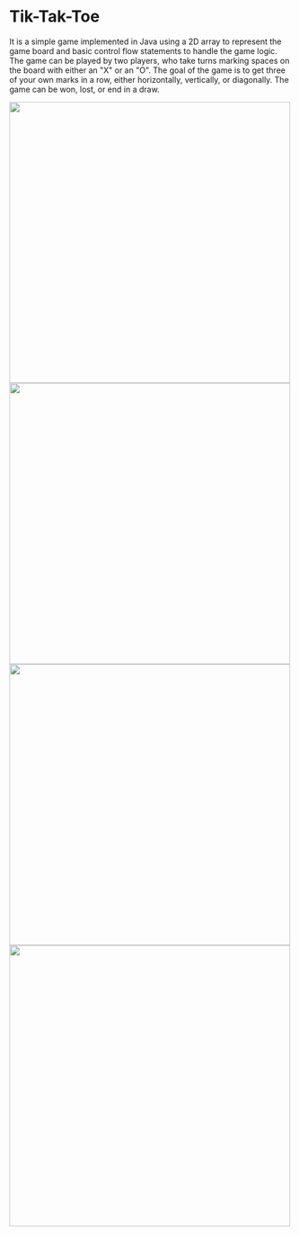 # Tik-Tak-Toe

It is a simple game implemented in Java using a 2D array to represent the game board and basic control flow statements to handle the game logic. The game can be played by two players, who take turns marking spaces on the board with either an "X" or an "O". The goal of the game is to get three of your own marks in a row, either horizontally, vertically, or diagonally. The game can be won, lost, or end in a draw.

<div>
      <img src="https://user-images.githubusercontent.com/61835955/177692822-360fd16e-93fb-47dd-9163-85bc2b67995c.png" width="500" />
      <img src="https://user-images.githubusercontent.com/61835955/177693028-f5f1e296-4186-4f38-ae2f-2c91b3808860.png" width="500" />
      <img src="https://user-images.githubusercontent.com/61835955/214748972-d2f25f92-cabc-405c-a199-441cc7ca9a01.png" width="500" />
      <img src="https://user-images.githubusercontent.com/61835955/214749182-a6f37b64-7faa-42c1-b8ac-3c37b3e13a94.png" width="500" />
</div>



